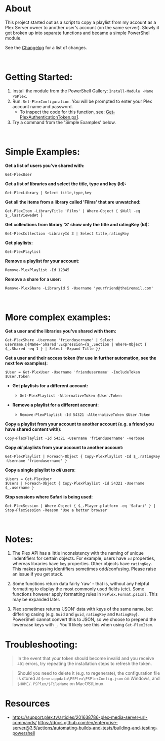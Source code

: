 # About

This project started out as a script to copy a playlist from my account as a Plex Server owner to another user's account (on the same server). Slowly it got broken up into separate functions and became a simple PowerShell module.

See the [Changelog](CHANGELOG.md) for a list of changes.

<br>

# Getting Started:

1. Install the module from the PowerShell Gallery: `Install-Module -Name PSPlex`.
2. Run: `Set-PlexConfiguration`. You will be prompted to enter your Plex account name and password.
    * To inspect the code for this function, see: [Get-PlexAuthenticationToken.ps1](/PSPlex/Public/Set-PlexConfiguration.ps1).
3. Try a command from the 'Simple Examples' below.

<br>

# Simple Examples:

**Get a list of users you've shared with:**

`Get-PlexUser`

**Get a list of libraries and select the title, type and key (Id):**

`Get-PlexLibrary | Select title,type,key`

**Get all the items from a library called 'Films' that are unwatched:**

`Get-PlexItem -LibraryTitle 'Films' | Where-Object { $Null -eq $_.lastViewedAt }`

**Get collections from library '3' show only the title and ratingKey (Id):**

`Get-PlexCollection -LibraryId 3 | Select title,ratingKey`

**Get playlists:**

`Get-PlexPlaylist`

**Remove a playlist for your account:**

`Remove-PlexPlaylist -Id 12345`

**Remove a share for a user:**

`Remove-PlexShare -LibraryId 5 -Username 'yourfriend@theiremail.com'`

<br>

# More complex examples:

**Get a user and the libraries you've shared with them:**

`Get-PlexShare -Username 'friendusername' | Select username,@{Name='Shared';Expression={$_.Section | Where-Object { $_.Shared -eq 1 } | Select -Expand Title }}`

**Get a user and their access token (for use in further automation, see the next few examples):**

`$User = Get-PlexUser -Username 'friendusername' -IncludeToken`<br>
`$User.Token`

  * **Get playlists for a different account:**

    * `Get-PlexPlaylist -AlternativeToken $User.Token`

  * **Remove a playlist for a different account:**

    * `Remove-PlexPlaylist -Id 54321 -AlternativeToken $User.Token`

**Copy a playlist from your account to another account (e.g. a friend you have shared content with):**

`Copy-PlexPlaylist -Id 54321 -Username 'friendusername' -verbose`

**Copy *all* playlists from your account to another account:**

`Get-PlexPlaylist | Foreach-Object { Copy-PlexPlaylist -Id $_.ratingKey -Username 'friendusername' }`

**Copy a single playlist to *all* users:**

`$Users = Get-PlexUser`<br>
`$Users | Foreach-Object { Copy-PlexPlaylist -Id 54321 -Username $_.username }`

**Stop sessions where Safari is being used:**

`Get-PlexSession | Where-Object { $_.Player.platform -eq 'Safari' } | Stop-PlexSession -Reason 'Use a better browser'`

<br>

# Notes:

1. The Plex API has a little inconsistency with the naming of unique indentifiers for certain objects. For example, users have `id` properties, whereas libraries have `key` properties. Other objects have `ratingKey`. This makes passing identifiers sometimes odd/confusing. Please raise an issue if you get stuck.

2. Some functions return data fairly 'raw' - that is, without any helpful formatting to display the most commonly used fields (etc). Some functions however apply formatting rules in `PSPlex.Format.ps1xml`. This may be expanded later.

3. Plex sometimes returns 'JSON' data with keys of the same name, but differing casing (e.g. `Guid` and `guid`, `ratingKey` and `RatingKey`). PowerShell cannot convert this to JSON, so we choose to prepend the lowercase keys with `_`. You'll likely see this when using `Get-PlexItem`.


# Troubleshooting:

> In the event that your token should become invalid and you receive `401` errors, try repeating the installation steps to refresh the token.

> Should you need to delete it (e.g. to regenerate), the configuration file is stored at `$env:appdata\PSPlex\PSPlexConfig.json` on Windows, and `$HOME/.PSPlex/$FileName` on MacOS/Linux.

# Resources

* https://support.plex.tv/articles/201638786-plex-media-server-url-commands/
https://docs.github.com/en/enterprise-server@3.5/actions/automating-builds-and-tests/building-and-testing-powershell